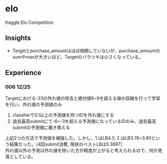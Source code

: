 # elo
Kaggle Elo Competition

## Insights
* Targetとpurchase_amountはほぼ相関していないが、purchase_amountのsumやmaxが大きいほど、Targetのバラツキは小さくなっている。


## Experience
### 006 12/25
Targetにおける-33の外れ値の除去と絶対値6~9を超える値の収縮を行って学習を行い、外れ値の予測値のみ  
1. classfierで0.1以上の予測値を持つIDを外れ値にする  
2. 過去最高submitにて-6~-3を超える予測値になっているIDのみ、過去最高submitの予測値に置き換える
  
上記2つの方法で予測値を補強した。しかし、1.はLB4.3, 2.はLB3.76~3.80という結果だった。（4回submit消費, 現状のベストLBは0.3697）  
外れ値以外の予測は外れ値を除いた方が精度が上がると考えられるので、何か見落としている。

### 
